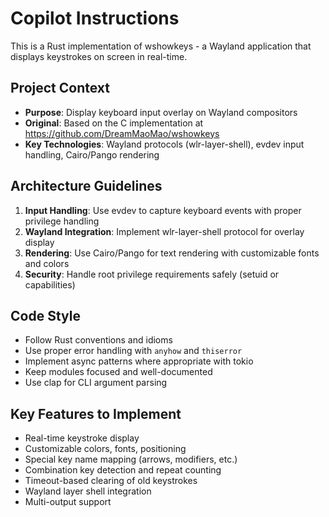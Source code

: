 # Copilot Instructions

<!-- Use this file to provide workspace-specific custom instructions to Copilot. For more details, visit https://code.visualstudio.com/docs/copilot/copilot-customization#_use-a-githubcopilotinstructionsmd-file -->

This is a Rust implementation of wshowkeys - a Wayland application that displays keystrokes on screen in real-time.

## Project Context

- **Purpose**: Display keyboard input overlay on Wayland compositors
- **Original**: Based on the C implementation at https://github.com/DreamMaoMao/wshowkeys
- **Key Technologies**: Wayland protocols (wlr-layer-shell), evdev input handling, Cairo/Pango rendering

## Architecture Guidelines

1. **Input Handling**: Use evdev to capture keyboard events with proper privilege handling
2. **Wayland Integration**: Implement wlr-layer-shell protocol for overlay display
3. **Rendering**: Use Cairo/Pango for text rendering with customizable fonts and colors
4. **Security**: Handle root privilege requirements safely (setuid or capabilities)

## Code Style

- Follow Rust conventions and idioms
- Use proper error handling with `anyhow` and `thiserror`
- Implement async patterns where appropriate with tokio
- Keep modules focused and well-documented
- Use clap for CLI argument parsing

## Key Features to Implement

- Real-time keystroke display
- Customizable colors, fonts, positioning
- Special key name mapping (arrows, modifiers, etc.)
- Combination key detection and repeat counting
- Timeout-based clearing of old keystrokes
- Wayland layer shell integration
- Multi-output support
